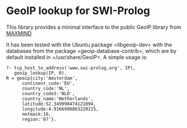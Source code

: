 # GeoIP lookup for SWI-Prolog

This library provides a minimal interface   to  the public GeoIP library
from [MAXMIND](https://www.maxmind.com/en/geoip2-services-and-databases)

It has been tested  with  the   Ubuntu  package  =libgeoip-dev= with the
databases  from  the  package  =geoip-database-contrib=,  which  are  by
default installed in =/usr/share/GeoIP=.  A simple usage is:

  ```{prolog}
  ?- tcp_host_to_address('www.swi-prolog.org', IP),
     geoip_lookup(IP, R).
  R = geoip{city:'Amsterdam',
	    continent_code:'EU',
	    country_code:'NL',
	    country_code3:'NLD',
	    country_name:'Netherlands',
	    latitude:52.349998474121094,
	    longitude:4.9166998863220215,
	    netmask:16,
	    region:'07'}.
  ```
